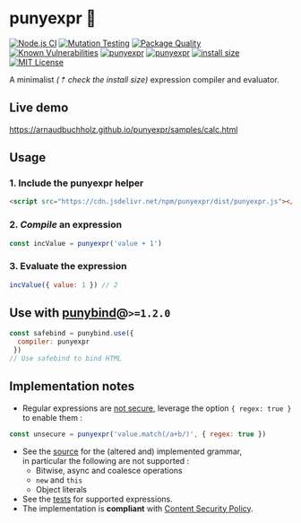 # punyexpr 🦴

[![Node.js CI](https://github.com/ArnaudBuchholz/punyexpr/actions/workflows/node.js.yml/badge.svg)](https://github.com/ArnaudBuchholz/punyexpr/actions/workflows/node.js.yml)
[![Mutation Testing](https://img.shields.io/badge/mutation%20testing-100%25-green)](https://arnaudbuchholz.github.io/punyexpr/reports/mutation/mutation.html)
[![Package Quality](https://npm.packagequality.com/shield/punyexpr.svg)](https://packagequality.com/#?package=punyexpr)
[![Known Vulnerabilities](https://snyk.io/test/github/ArnaudBuchholz/punyexpr/badge.svg?targetFile=package.json)](https://snyk.io/test/github/ArnaudBuchholz/punyexpr?targetFile=package.json)
[![punyexpr](https://badge.fury.io/js/punyexpr.svg)](https://www.npmjs.org/package/punyexpr)
[![punyexpr](http://img.shields.io/npm/dm/punyexpr.svg)](https://www.npmjs.org/package/punyexpr)
[![install size](https://packagephobia.now.sh/badge?p=punyexpr)](https://packagephobia.now.sh/result?p=punyexpr)
[![MIT License](https://img.shields.io/badge/License-MIT-yellow.svg)](https://opensource.org/licenses/MIT)


A minimalist *(⇡ check the install size)* expression compiler and evaluator.

## Live demo

https://arnaudbuchholz.github.io/punyexpr/samples/calc.html

## Usage

### 1. Include the punyexpr helper

```html
<script src="https://cdn.jsdelivr.net/npm/punyexpr/dist/punyexpr.js"></script>
``` 

### 2. *Compile* an expression

```javascript
const incValue = punyexpr('value + 1')
```

### 3. Evaluate the expression

```javascript
incValue({ value: 1 }) // 2
``` 

## Use with [punybind](https://www.npmjs.com/package/punybind)@`>=1.2.0`

```javascript
const safebind = punybind.use({
  compiler: punyexpr
 })
// Use safebind to bind HTML
```

## Implementation notes

* Regular expressions are [not secure](https://owasp.org/www-community/attacks/Regular_expression_Denial_of_Service_-_ReDoS), leverage the option `{ regex: true }` to enable them :

```javascript
const unsecure = punyexpr('value.match(/a+b/)', { regex: true })
```

* See the [source](https://github.com/ArnaudBuchholz/punyexpr/blob/master/punyexpr.js) for the (altered and) implemented grammar,<br> in particular the following are not supported :
  * Bitwise, async and coalesce operations
  * `new` and `this`
  * Object literals
* See the [tests](https://github.com/ArnaudBuchholz/punyexpr/blob/master/tests/expression.spec.js) for supported expressions.
* The implementation is **compliant** with [Content Security Policy](https://developer.mozilla.org/en-US/docs/Web/HTTP/CSP).

